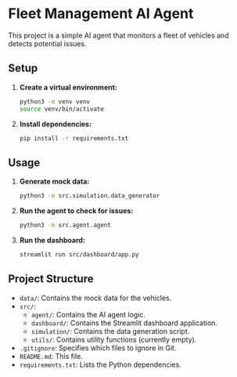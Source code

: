 # Fleet Management AI Agent

This project is a simple AI agent that monitors a fleet of vehicles and detects potential issues.

## Setup

1.  **Create a virtual environment:**
    ```bash
    python3 -m venv venv
    source venv/bin/activate
    ```

2.  **Install dependencies:**
    ```bash
    pip install -r requirements.txt
    ```

## Usage

1.  **Generate mock data:**
    ```bash
    python3 -m src.simulation.data_generator
    ```

2.  **Run the agent to check for issues:**
    ```bash
    python3 -m src.agent.agent
    ```

3.  **Run the dashboard:**
    ```bash
    streamlit run src/dashboard/app.py
    ```

## Project Structure

-   `data/`: Contains the mock data for the vehicles.
-   `src/`:
    -   `agent/`: Contains the AI agent logic.
    -   `dashboard/`: Contains the Streamlit dashboard application.
    -   `simulation/`: Contains the data generation script.
    -   `utils/`: Contains utility functions (currently empty).
-   `.gitignore`: Specifies which files to ignore in Git.
-   `README.md`: This file.
-   `requirements.txt`: Lists the Python dependencies.
